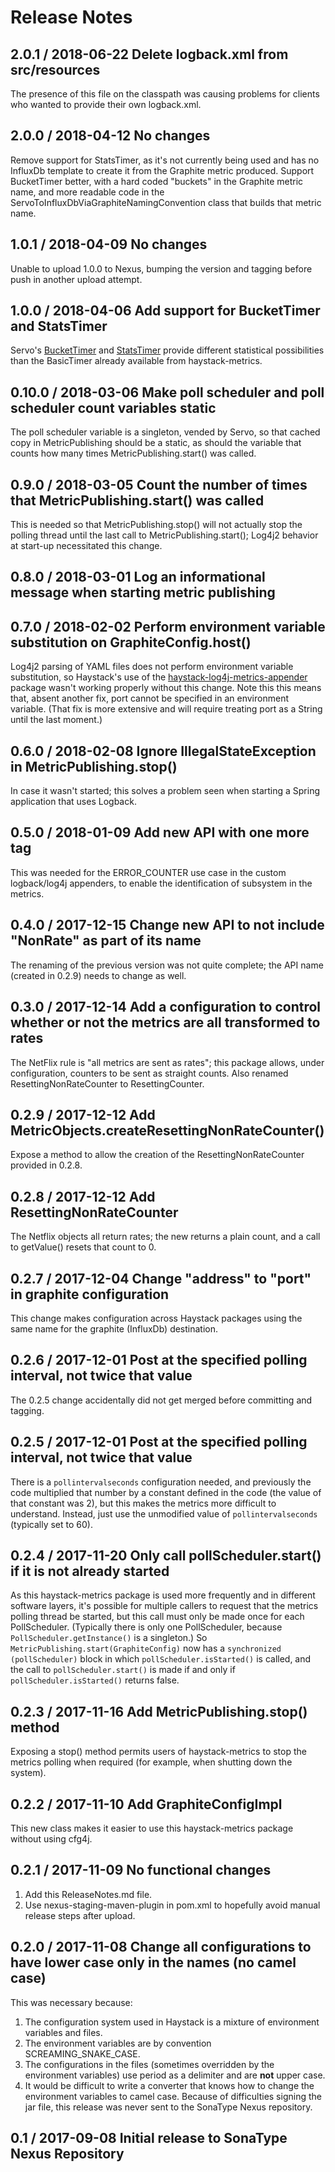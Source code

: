 # Release Notes

## 2.0.1 / 2018-06-22 Delete logback.xml from src/resources
The presence of this file on the classpath was causing problems for clients who wanted to provide their own logback.xml.

## 2.0.0 / 2018-04-12 No changes
Remove support for StatsTimer, as it's not currently being used and has no InfluxDb template to create it from the
Graphite metric produced. Support BucketTimer better, with a hard coded "buckets" in the Graphite metric name, and more
readable code in the ServoToInfluxDbViaGraphiteNamingConvention class that builds that metric name.

## 1.0.1 / 2018-04-09 No changes
Unable to upload 1.0.0 to Nexus, bumping the version and tagging before push in another upload attempt.

## 1.0.0 / 2018-04-06 Add support for BucketTimer and StatsTimer
Servo's
[BucketTimer](https://netflix.github.io/servo/current/servo-core/docs/javadoc/com/netflix/servo/monitor/BucketTimer.html)
and 
[StatsTimer](https://github.com/Netflix/servo/blob/master/servo-core/src/main/java/com/netflix/servo/monitor/StatsTimer.java)
provide different statistical possibilities than the BasicTimer already available from haystack-metrics.

## 0.10.0 / 2018-03-06 Make poll scheduler and poll scheduler count variables static
The poll scheduler variable is a singleton, vended by Servo, so that cached copy in MetricPublishing should be a static,
as should the variable that counts how many times MetricPublishing.start() was called.

## 0.9.0 / 2018-03-05 Count the number of times that MetricPublishing.start() was called
This is needed so that MetricPublishing.stop() will not actually stop the polling thread until the last call to 
MetricPublishing.start(); Log4j2 behavior at start-up necessitated this change.

## 0.8.0 / 2018-03-01 Log an informational message when starting metric publishing

## 0.7.0 / 2018-02-02 Perform environment variable substitution on GraphiteConfig.host()
Log4j2 parsing of YAML files does not perform environment variable substitution, so Haystack's use of the
[haystack-log4j-metrics-appender](https://github.com/ExpediaDotCom/haystack-log4j-metrics-appender) package wasn't
working properly without this change. Note this this means that, absent another fix, port cannot be specified in an
environment variable. (That fix is more extensive and will require treating port as a String until the last moment.)

## 0.6.0 / 2018-02-08 Ignore IllegalStateException in MetricPublishing.stop()
In case it wasn't started; this solves a problem seen when starting a Spring application that uses Logback. 

## 0.5.0 / 2018-01-09 Add new API with one more tag
This was needed for the ERROR_COUNTER use case in the custom logback/log4j appenders, to enable the identification of
subsystem in the metrics.

## 0.4.0 / 2017-12-15 Change new API to not include "NonRate" as part of its name
The renaming of the previous version was not quite complete; the API name (created in 0.2.9) needs to change as well.

## 0.3.0 / 2017-12-14 Add a configuration to control whether or not the metrics are all transformed to rates
The NetFlix rule is "all metrics are sent as rates"; this package allows, under configuration, counters to be sent
as straight counts. Also renamed ResettingNonRateCounter to ResettingCounter.

## 0.2.9 / 2017-12-12 Add MetricObjects.createResettingNonRateCounter()
Expose a method to allow the creation of the ResettingNonRateCounter provided in 0.2.8.

## 0.2.8 / 2017-12-12 Add ResettingNonRateCounter
The Netflix objects all return rates; the new returns a plain count, and a call to getValue() resets that count to 0.

## 0.2.7 / 2017-12-04 Change "address" to "port" in graphite configuration
This change makes configuration across Haystack packages using the same name for the graphite (InfluxDb) destination.

## 0.2.6 / 2017-12-01 Post at the specified polling interval, not twice that value
The 0.2.5 change accidentally did not get merged before committing and tagging.

## 0.2.5 / 2017-12-01 Post at the specified polling interval, not twice that value
There is a `pollintervalseconds` configuration needed, and previously the code multiplied that number by a constant
defined in the code (the value of that constant was 2), but this makes the metrics more difficult to understand.
Instead, just use the unmodified value of `pollintervalseconds` (typically set to 60).

## 0.2.4 / 2017-11-20 Only call pollScheduler.start() if it is not already started
As this haystack-metrics package is used more frequently and in different software layers, it's possible for multiple
callers to request that the metrics polling thread be started, but this call must only be made once for each
PollScheduler. (Typically there is only one PollScheduler, because `PollScheduler.getInstance()` is a singleton.)
So `MetricPublishing.start(GraphiteConfig)` now has a `synchronized (pollScheduler)` block in which 
`pollScheduler.isStarted()` is called, and the call to `pollScheduler.start()` is made if and only if
`pollScheduler.isStarted()` returns false.

## 0.2.3 / 2017-11-16 Add MetricPublishing.stop() method
Exposing a stop() method permits users of haystack-metrics to stop the metrics polling when required (for example, 
when shutting down the system).

## 0.2.2 / 2017-11-10 Add GraphiteConfigImpl
This new class makes it easier to use this haystack-metrics package without using cfg4j.

## 0.2.1 / 2017-11-09 No functional changes
1. Add this ReleaseNotes.md file.
2. Use nexus-staging-maven-plugin in pom.xml to hopefully avoid manual release steps after upload.
 
## 0.2.0 / 2017-11-08 Change all configurations to have lower case only in the names (no camel case)
This was necessary because:
1. The configuration system used in Haystack is a mixture of environment variables and files.
2. The environment variables are by convention SCREAMING_SNAKE_CASE.
3. The configurations in the files (sometimes overridden by the environment variables) use period as a delimiter and are
**not** upper case.
4. It would be difficult to write a converter that knows how to change the environment variables to camel case.
Because of difficulties signing the jar file, this release was never sent to the SonaType Nexus repository.

## 0.1 / 2017-09-08 Initial release to SonaType Nexus Repository